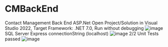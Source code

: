 # CMBackEnd
Contact Management Back End ASP.Net
Open Project/Solution in Visual Studio 2022, Target Framework: .NET 7.0, Run without debugging
![image](https://github.com/tYZdnND/CMBackEnd/assets/135708899/4dad7068-a7aa-4cb5-a154-ceab06f53ac3)
SQL Server Express connectionString (localhost)
![image](https://github.com/tYZdnND/CMBackEnd/assets/135708899/4cbaec17-18d9-4eee-95d1-bad18ee21395)
2/2 Unit Tests passed
![image](https://github.com/tYZdnND/CMBackEnd/assets/135708899/db9bf967-953c-4d18-a6ea-0f078dbd091b)
